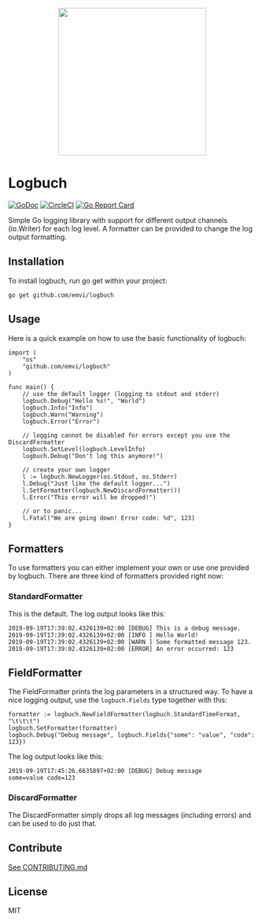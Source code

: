 <p align="center">
    <img src="logbuchgopher.png" width="300px" />
</p>

# Logbuch

[![GoDoc](https://godoc.org/github.com/emvi/logbuch?status.svg)](https://godoc.org/github.com/emvi/logbuch)
[![CircleCI](https://circleci.com/gh/emvi/logbuch.svg?style=svg)](https://circleci.com/gh/emvi/logbuch)
[![Go Report Card](https://goreportcard.com/badge/github.com/emvi/logbuch)](https://goreportcard.com/report/github.com/emvi/logbuch)

Simple Go logging library with support for different output channels (io.Writer) for each log level. A formatter can be provided to change the log output formatting.

## Installation

To install logbuch, run go get within your project:

```
go get github.com/emvi/logbuch
```

## Usage

Here is a quick example on how to use the basic functionality of logbuch:

```
import (
    "os"
    "github.com/emvi/logbuch"
)

func main() {
    // use the default logger (logging to stdout and stderr)
    logbuch.Debug("Hello %s!", "World")
    logbuch.Info("Info")
    logbuch.Warn("Warning")
    logbuch.Error("Error")

    // logging cannot be disabled for errors except you use the DiscardFormatter
    logbuch.SetLevel(logbuch.LevelInfo)
    logbuch.Debug("Don't log this anymore!")

    // create your own logger
    l := logbuch.NewLogger(os.Stdout, os.Stderr)
    l.Debug("Just like the default logger...")
    l.SetFormatter(logbuch.NewDiscardFormatter())
    l.Error("This error will be dropped!")
    
    // or to panic...
    l.Fatal("We are going down! Error code: %d", 123)
}
```

## Formatters

To use formatters you can either implement your own or use one provided by logbuch. There are three kind of formatters provided right now:

### StandardFormatter

This is the default. The log output looks like this:

```
2019-09-19T17:39:02.4326139+02:00 [DEBUG] This is a debug message.
2019-09-19T17:39:02.4326139+02:00 [INFO ] Hello World!
2019-09-19T17:39:02.4326139+02:00 [WARN ] Some formatted message 123.
2019-09-19T17:39:02.4326139+02:00 [ERROR] An error occurred: 123
```

## FieldFormatter

The FieldFormatter prints the log parameters in a structured way. To have a nice logging output, use the `logbuch.Fields` type together with this:

```
formatter := logbuch.NewFieldFormatter(logbuch.StandardTimeFormat, "\t\t\t")
logbuch.SetFormatter(formatter)
logbuch.Debug("Debug message", logbuch.Fields{"some": "value", "code": 123})
```

The log output looks like this:

```
2019-09-19T17:45:26.6635897+02:00 [DEBUG] Debug message				 some=value code=123
```

### DiscardFormatter

The DiscardFormatter simply drops all log messages (including errors) and can be used to do just that.

## Contribute

[See CONTRIBUTING.md](CONTRIBUTING.md)

## License

MIT
